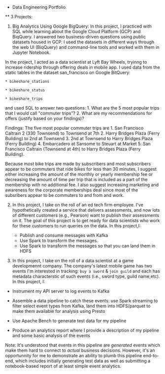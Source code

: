 * Data Engineering Portfolio

** 3 Projects:

1. Big Analytics Using Google BigQuery: In this project, I practiced with SQL while learning about the Google Cloud Platform (GCP) and BiqQuery. I answered two business-driven questions using public datasets housed in GCP. I used the datasets in different ways through the web UI (BiqQuery) and command-line tools and worked with them in Jupyter Notebook.

In the project, I acted as a data scientist at Lyft Bay Wheels, tryinng to increase ridership through offering deals in mobile app. I used data from the static tables in the dataset san_francisco on Google BitQuery:

    * bikeshare_stations

    * bikeshare_status

    * bikeshare_trips
    
and used SQL to answer two questions:
    1. What are the 5 most popular trips that I would call "commuter trips"?
    2. What are my recommendations for offers (justify based on your findings)?

Findings: The five most popular commuter trips are
    1. San Francisco Caltrain 2 (330 Townsend) to Townsend at 7th
    2. Harry Bridges Plaza (Ferry Building) to 2nd at Townsend
    3. 2nd at Townsend to Harry Bridges Plaza (Ferry Building)
    4. Embarcadero at Sansome to Steuart at Market
    5. San Francisco Caltrain (Townsend at 4th) to Harry Bridges Plaza (Ferry Building).

Because most bike trips are made by subscribers and most subscribers appear to be commuters that ride bikes for less than 30 minutes, I suggest either increasing the amount of the monthly or yearly membership fee or decreasing the amount of time per trip that is included as a part of the membership with no additional fee. I also suggest increasing marketing and awareness for the corporate memberships deal since most of the subsribers appear to be commuters to and from and work.

2. In this project, I take on the roll of an ed tech firm employee. I've hypothetically created a service that
delivers assessments, and now lots of different customers (e.g., Pearson) want
to publish their assessments on it. The goal of this project is to get ready for data scientists
who work for these customers to run queries on the data. In this project,I: 
    - Publish and consume messages with Kafka
    - Use Spark to transform the messages. 
    - Use Spark to transform the messages so that you can land them in HDFS

3. In this project, I take on the roll of a data scientist at a game developmennt company. The company's latest mobile game has two events I'm interested in tracking: `buy a sword` & `join guild` and each has metadata characterstic of such events (i.e., sword type, guild name,etc). In this project, I:

- Instrument my API server to log events to Kafka

- Assemble a data pipeline to catch these events: use Spark streaming to filter
  select event types from Kafka, land them into HDFS/parquet to make them
  available for analysis using Presto

- Use Apache Bench to generate test data for my pipeline

- Produce an analytics report where I provide a description of my pipeline
  and some basic analysis of the events

Note: It's understood that events in this pipeline are _generated_ events which make
them hard to connect to _actual_ business decisions.  However, it's an opportunnity for me to demonstrate an ability to plumb this pipeline end-to-end, which includes initially generating test data as well as submitting a notebook-based
report of at least simple event analytics.

